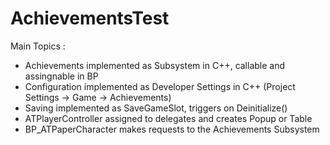 # AchievementsTest

Main Topics :
- Achievements implemented as Subsystem in C++, callable and assingnable in BP
- Configuration implemented as Developer Settings in C++ (Project Settings -> Game -> Achievements)
- Saving implemented as SaveGameSlot, triggers on Deinitialize()
- ATPlayerController assigned to delegates and creates Popup or Table
- BP_ATPaperCharacter makes requests to the Achievements Subsystem